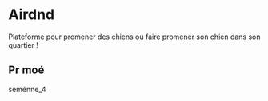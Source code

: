 # Airdnd

Plateforme pour promener des chiens ou faire promener son chien dans son quartier !

## Pr moé

seménne_4